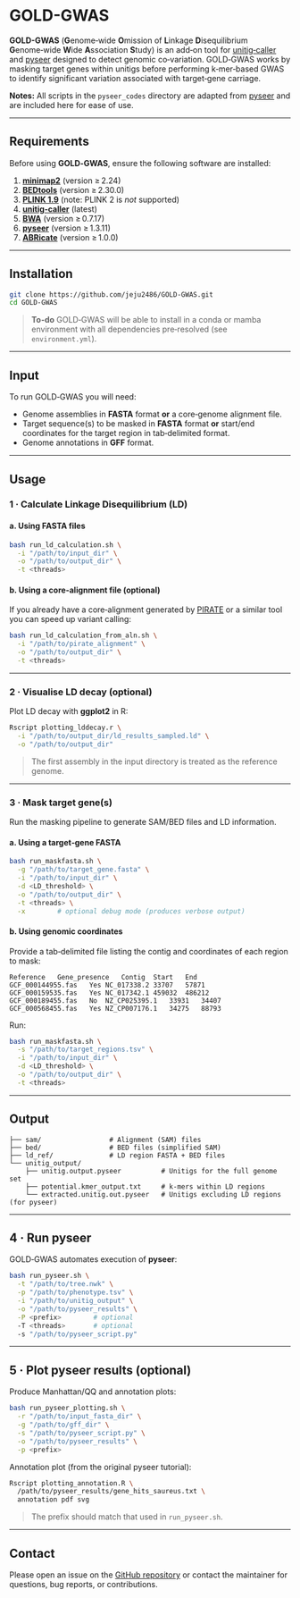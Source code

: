# GOLD-GWAS

**GOLD-GWAS** (**G**enome‑wide **O**mission of **L**inkage **D**isequilibrium **G**enome‑wide **W**ide **A**ssociation **S**tudy) is an add‑on tool for [unitig‑caller](https://github.com/bacpop/unitig-caller) and [pyseer](https://github.com/weecology/pyseer) designed to detect genomic co‑variation. GOLD‑GWAS works by masking target genes within unitigs before performing k‑mer‑based GWAS to identify significant variation associated with target‑gene carriage.

**Notes:** All scripts in the `pyseer_codes` directory are adapted from [pyseer](https://github.com/weecology/pyseer) and are included here for ease of use.

---

## Requirements

Before using **GOLD‑GWAS**, ensure the following software are installed:

1. **[minimap2](https://github.com/lh3/minimap2)** (version ≥ 2.24)
2. **[BEDtools](https://bedtools.readthedocs.io/en/latest/)** (version ≥ 2.30.0)
3. **[PLINK 1.9](https://www.cog-genomics.org/plink/1.9/)** (note: PLINK 2 is *not* supported)
4. **[unitig‑caller](https://github.com/bacpop/unitig-caller)** (latest)
5. **[BWA](http://bio-bwa.sourceforge.net/)** (version ≥ 0.7.17)
6. **[pyseer](https://github.com/weecology/pyseer)** (version ≥ 1.3.11)
7. **[ABRicate](https://github.com/tseemann/abricate)** (version ≥ 1.0.0)

---

## Installation

```bash
git clone https://github.com/jeju2486/GOLD-GWAS.git
cd GOLD-GWAS
```

> **To-do**
> GOLD‑GWAS will be able to install in a conda or mamba environment with all dependencies pre‑resolved (see `environment.yml`).

---

## Input

To run GOLD‑GWAS you will need:

* Genome assemblies in **FASTA** format **or** a core‑genome alignment file.
* Target sequence(s) to be masked in **FASTA** format **or** start/end coordinates for the target region in tab‑delimited format.
* Genome annotations in **GFF** format.

---

## Usage

### 1 · Calculate Linkage Disequilibrium (LD)

#### a. Using FASTA files

```bash
bash run_ld_calculation.sh \
  -i "/path/to/input_dir" \
  -o "/path/to/output_dir" \
  -t <threads>
```

#### b. Using a core‑alignment file (optional)

If you already have a core‑alignment generated by [PIRATE](https://github.com/SionBayliss/PIRATE) or a similar tool you can speed up variant calling:

```bash
bash run_ld_calculation_from_aln.sh \
  -i "/path/to/pirate_alignment" \
  -o "/path/to/output_dir" \
  -t <threads>
```

---

### 2 · Visualise LD decay (optional)

Plot LD decay with **ggplot2** in R:

```bash
Rscript plotting_lddecay.r \
  -i "/path/to/output_dir/ld_results_sampled.ld" \
  -o "/path/to/output_dir"
```

> The first assembly in the input directory is treated as the reference genome.

---

### 3 · Mask target gene(s)

Run the masking pipeline to generate SAM/BED files and LD information.

#### a. Using a target‑gene FASTA

```bash
bash run_maskfasta.sh \
  -g "/path/to/target_gene.fasta" \
  -i "/path/to/input_dir" \
  -d <LD_threshold> \
  -o "/path/to/output_dir" \
  -t <threads> \
  -x        # optional debug mode (produces verbose output)
```

#### b. Using genomic coordinates

Provide a tab‑delimited file listing the contig and coordinates of each region to mask:

```text
Reference	Gene_presence	Contig	Start	End
GCF_000144955.fas	Yes	NC_017338.2	33707	57871
GCF_000159535.fas	Yes	NC_017342.1	459032	486212
GCF_000189455.fas	No	NZ_CP025395.1	33931	34407
GCF_000568455.fas	Yes	NZ_CP007176.1	34275	88793
```

Run:

```bash
bash run_maskfasta.sh \
  -s "/path/to/target_regions.tsv" \
  -i "/path/to/input_dir" \
  -d <LD_threshold> \
  -o "/path/to/output_dir" \
  -t <threads>
```

---

## Output

```
├── sam/                 # Alignment (SAM) files
├── bed/                 # BED files (simplified SAM)
├── ld_ref/              # LD region FASTA + BED files
└── unitig_output/
    ├── unitig.output.pyseer          # Unitigs for the full genome set
    ├── potential.kmer_output.txt     # k‑mers within LD regions
    └── extracted.unitig.out.pyseer   # Unitigs excluding LD regions (for pyseer)
```

---

## 4 · Run pyseer

GOLD‑GWAS automates execution of **pyseer**:

```bash
bash run_pyseer.sh \
  -t "/path/to/tree.nwk" \
  -p "/path/to/phenotype.tsv" \
  -i "/path/to/unitig_output" \
  -o "/path/to/pyseer_results" \
  -P <prefix>        # optional
  -T <threads>       # optional
  -s "/path/to/pyseer_script.py"
```

---

## 5 · Plot pyseer results (optional)

Produce Manhattan/QQ and annotation plots:

```bash
bash run_pyseer_plotting.sh \
  -r "/path/to/input_fasta_dir" \
  -g "/path/to/gff_dir" \
  -s "/path/to/pyseer_script.py" \
  -o "/path/to/pyseer_results" \
  -p <prefix>
```

Annotation plot (from the original pyseer tutorial):

```bash
Rscript plotting_annotation.R \
  /path/to/pyseer_results/gene_hits_saureus.txt \
  annotation pdf svg
```

> The prefix should match that used in `run_pyseer.sh`.

---

## Contact

Please open an issue on the [GitHub repository](https://github.com/jeju2486/GOLD-GWAS) or contact the maintainer for questions, bug reports, or contributions.
